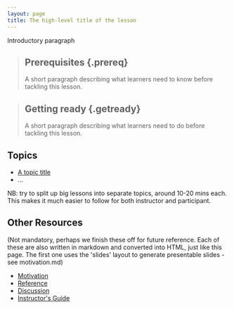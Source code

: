 ```yaml
---
layout: page
title: The high-level title of the lesson
---
```


Introductory paragraph

> ## Prerequisites {.prereq}
> 
> A short paragraph describing what learners need to know
> before tackling this lesson.

> ## Getting ready {.getready}
>
> A short paragraph describing
> what learners need to do before tackling this lesson.

## Topics

*  [A topic title](01-intro.html)
*  ...

NB: try to split up big lessons into separate topics, around 10-20 mins
each. This makes it much easier to follow for both instructor and 
participant.

## Other Resources

(Not mandatory, perhaps we finish these off for future reference. Each of
these are also written in markdown and converted into HTML, just like
this page. The first one uses the 'slides' layout to generate presentable
slides - see motivation.md)

*   [Motivation](motivation.html)
*   [Reference](reference.html)
*   [Discussion](discussion.html)
*   [Instructor's Guide](instructors.html)
